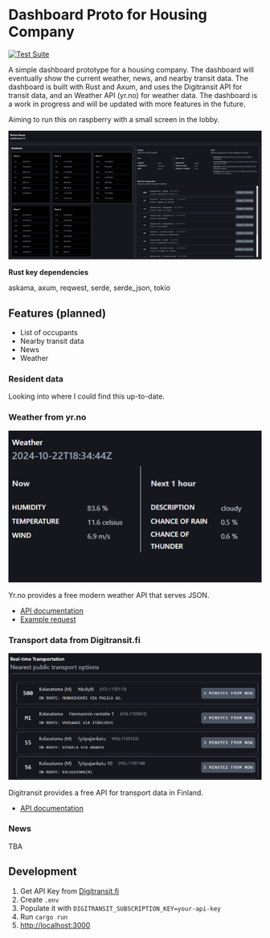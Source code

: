 # Dashboard Proto for Housing Company

[![Test Suite](https://github.com/jakke-korpelainen/portus-dashboard/actions/workflows/rust.yml/badge.svg)](https://github.com/jakke-korpelainen/portus-dashboard/actions/workflows/rust.yml)

A simple dashboard prototype for a housing company. The dashboard will eventually show the current weather, news, and nearby transit data. The dashboard is built with Rust and Axum, and uses the Digitransit API for transit data, and an Weather API (yr.no) for weather data. The dashboard is a work in progress and will be updated with more features in the future.

Aiming to run this on raspberry with a small screen in the lobby.

![Dashboard Screenshot](screenshot.png)

**Rust key dependencies**

askama, axum, reqwest, serde, serde_json, tokio

## Features (planned)

- List of occupants
- Nearby transit data
- News
- Weather

### Resident data

Looking into where I could find this up-to-date.

### Weather from yr.no

![Weather Screenshot](weather.png)

Yr.no provides a free modern weather API that serves JSON.

- [API documentation](https://api.met.no/weatherapi/locationforecast/2.0/documentation)
- [Example request](https://api.met.no/weatherapi/locationforecast/2.0/complete?lat=60.188374&lon=24.984065)

### Transport data from Digitransit.fi

![Transportation Screenshot](transportation.png)

Digitransit provides a free API for transport data in Finland.

- [API documentation](https://digitransit.fi/en/developers/)

### News

TBA

## Development

1. Get API Key from [Digitransit.fi](https://digitransit.fi/en/developers/)
2. Create `.env`
3. Populate it with `DIGITRANSIT_SUBSCRIPTION_KEY=your-api-key`
4. Run `cargo run`
5. [http://localhost:3000](http://localhost:3000)
